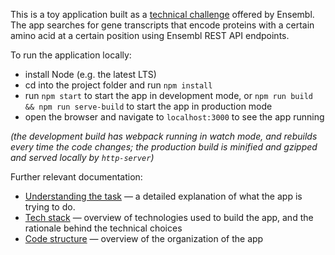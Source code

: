 This is a toy application built as a [technical challenge](docs/description.pdf) offered by Ensembl. The app searches for gene transcripts that encode proteins with a certain amino acid at a certain position using Ensembl REST API endpoints.

To run the application locally:
- install Node (e.g. the latest LTS)
- cd into the project folder and run `npm install`
- run `npm start` to start the app in development mode, or `npm run build && npm run serve-build` to start the app in production mode
- open the browser and navigate to `localhost:3000` to see the app running

_(the development build has webpack running in watch mode, and rebuilds every time the code changes; the production build is minified and gzipped and served locally by `http-server`)_

Further relevant documentation:

- [Understanding the task](docs/understanding-task.md) — a detailed explanation of what the app is trying to do.
- [Tech stack](docs/tech-stack.md) — overview of technologies used to build the app, and the rationale behind the technical choices
- [Code structure](docs/code-overview.md) — overview of the organization of the app

